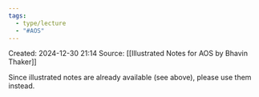 ```yaml
---
tags:
  - type/lecture
  - "#AOS"
---
```

Created: 2024-12-30 21:14
Source: [[Illustrated Notes for AOS by Bhavin Thaker]]

Since illustrated notes are already available (see above), please use them instead.